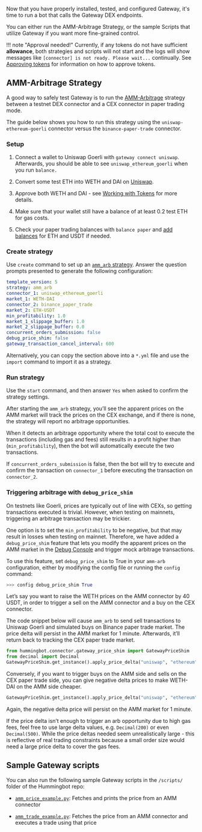 Now that you have properly installed, tested, and configured Gateway, it's time to run a bot that calls the Gateway DEX endpoints.

You can either run the AMM-Arbitrage Strategy, or the sample Scripts that utilize Gateway if you want more fine-grained control.

!!! note "Approval needed!"
    Currently, if any tokens do not have sufficient **allowance**, both strategies and scripts will not start and the logs will show messages like `[connector] is not ready. Please wait...` continually. See [Approving tokens](tokens.md) for information on how to approve tokens.

## AMM-Arbitrage Strategy

A good way to safely test Gateway is to run the [AMM-Arbitrage](../strategies/amm-arbitrage.md) strategy between a testnet DEX connector and a CEX connector in paper trading mode.

The guide below shows you how to run this strategy using the `uniswap-ethereum-goerli` connector versus the `binance-paper-trade` connector.

### Setup

1. Connect a wallet to Uniswap Goerli with `gateway connect uniswap`. Afterwards, you should be able to see `uniswap_ethereum_goerli` when you run `balance.`

2. Convert some test ETH into WETH and DAI on [Uniswap](https://app.uniswap.org/#/swap).

3. Approve both WETH and DAI - see [Working with Tokens](tokens.md) for more details.

4. Make sure that your wallet still have a balance of at least 0.2 test ETH for gas costs.

5. Check your paper trading balances with `balance paper` and [add balances](/global-configs/paper-trade/#adding-paper-trade-balance) for ETH and USDT if needed.

### Create strategy

Use `create` command to set up an [`amm_arb` strategy](../strategies/amm-arbitrage.md). Answer the question prompts presented to generate the following configuration:

```yaml
template_version: 5
strategy: amm_arb
connector_1: uniswap_ethereum_goerli
market_1: WETH-DAI
connector_2: binance_paper_trade
market_2: ETH-USDT
min_profitability: 1.0
market_1_slippage_buffer: 1.0
market_2_slippage_buffer: 0.0
concurrent_orders_submission: false
debug_price_shim: false
gateway_transaction_cancel_interval: 600
```

Alternatively, you can copy the section above into a `*.yml` file and use the `import` command to import it as a strategy.

### Run strategy

Use the `start` command, and then answer `Yes` when asked to confirm the strategy settings.

After starting the `amm_arb` strategy, you’ll see the apparent prices on the AMM market will track the prices on the CEX exchange, and if there is none, the strategy will report no arbitrage opportunities. 

When it detects an arbitrage opportunity where the total cost to execute the transactions (including gas and fees) still results in a profit higher than (`min_profitability`), then the bot will automatically execute the two transactions.

If `concurrent_orders_submission` is false, then the bot will try to execute and confirm the transaction on `connector_1` before executing the transaction on `connector_2`.

### Triggering arbitrage with `debug_price_shim`

On testnets like Goerli, prices are typically out of line with CEXs, so getting transactions executed is trivial. However, when testing on mainnets, triggering an arbitrage transaction may be trickier.

One option is to set the `min_profitability` to be negative, but that may result in losses when testing on mainnet. Therefore, we have added a `debug_price_shim` feature that lets you modify the apparent prices on the AMM market in the [Debug Console](/developers/debug/) and trigger mock arbitrage transactions.

To use this feature, set `debug_price_shim` to True in your `amm-arb` configuration, either by modifying the config file or running the `config` command:

```python
>>> config debug_price_shim True
```

Let’s say you want to raise the WETH prices on the AMM connector by 40 USDT, in order to trigger a sell on the AMM connector and a buy on the CEX connector. 

The code snippet below will cause `amm_arb` to send sell transactions to Uniswap Goerli and simulated buys on Binance paper trade market. The price delta will persist in the AMM market for 1 minute. Afterwards, it’ll return back to tracking the CEX paper trade market.

```python
from hummingbot.connector.gateway_price_shim import GatewayPriceShim
from decimal import Decimal
GatewayPriceShim.get_instance().apply_price_delta("uniswap", "ethereum", "goerli", "WETH-DAI", Decimal(40))
```

Conversely, if you want to trigger buys on the AMM side and sells on the CEX paper trade side, you can give negative delta prices to make WETH-DAI on the AMM side cheaper.

```python
GatewayPriceShim.get_instance().apply_price_delta("uniswap", "ethereum", "goerli", "WETH-DAI", Decimal(-40))
```

Again, the negative delta price will persist on the AMM market for 1 minute.

If the price delta isn’t enough to trigger an arb opportunity due to high gas fees, feel free to use large delta values, e.g. `Decimal(200)` or even `Decimal(500)`. While the price deltas needed seem unrealistically large - this is reflective of real trading constraints because a small order size would need a large price delta to cover the gas fees.

## Sample Gateway scripts

You can also run the following sample Gateway scripts in the `/scripts/` folder of the Hummingbot repo:

* [`amm_price_example.py`](https://github.com/hummingbot/hummingbot/blob/master/scripts/amm_price_example.py): Fetches and prints the price from an AMM connector

* [`amm_trade_example.py`](https://github.com/hummingbot/hummingbot/blob/master/scripts/amm_trade_example.py): Fetches the price from an AMM connector and executes a trade using that price
